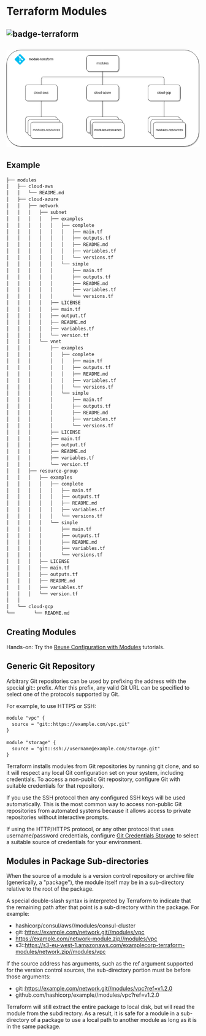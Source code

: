# Terraform Modules

## ![badge-terraform](https://img.shields.io/badge/Modules-Terraform-blue)

## ![arch](images/structure-files2.png)

## Example

```bash
├── modules
│   ├── cloud-aws
│   │   └── README.md
│   ├── cloud-azure
│   │   ├── network
│   │   │   ├── subnet
│   │   │   │   ├── examples
│   │   │   │   │   ├── complete
│   │   │   │   │   │   ├── main.tf
│   │   │   │   │   │   ├── outputs.tf
│   │   │   │   │   │   ├── README.md
│   │   │   │   │   │   ├── variables.tf
│   │   │   │   │   │   └── versions.tf
│   │   │   │   │   └── simple
│   │   │   │   │       ├── main.tf
│   │   │   │   │       ├── outputs.tf
│   │   │   │   │       ├── README.md
│   │   │   │   │       ├── variables.tf
│   │   │   │   │       └── versions.tf
│   │   │   │   ├── LICENSE
│   │   │   │   ├── main.tf
│   │   │   │   ├── output.tf
│   │   │   │   ├── README.md
│   │   │   │   ├── variables.tf
│   │   │   │   └── version.tf
│   │   │   └── vnet
│   │   │       ├── examples
│   │   │       │   ├── complete
│   │   │       │   │   ├── main.tf
│   │   │       │   │   ├── outputs.tf
│   │   │       │   │   ├── README.md
│   │   │       │   │   ├── variables.tf
│   │   │       │   │   └── versions.tf
│   │   │       │   └── simple
│   │   │       │       ├── main.tf
│   │   │       │       ├── outputs.tf
│   │   │       │       ├── README.md
│   │   │       │       ├── variables.tf
│   │   │       │       └── versions.tf
│   │   │       ├── LICENSE
│   │   │       ├── main.tf
│   │   │       ├── output.tf
│   │   │       ├── README.md
│   │   │       ├── variables.tf
│   │   │       └── version.tf
│   │   ├── resource-group
│   │   │   ├── examples
│   │   │   │   ├── complete
│   │   │   │   │   ├── main.tf
│   │   │   │   │   ├── outputs.tf
│   │   │   │   │   ├── README.md
│   │   │   │   │   ├── variables.tf
│   │   │   │   │   └── versions.tf
│   │   │   │   └── simple
│   │   │   │       ├── main.tf
│   │   │   │       ├── outputs.tf
│   │   │   │       ├── README.md
│   │   │   │       ├── variables.tf
│   │   │   │       └── versions.tf
│   │   │   ├── LICENSE
│   │   │   ├── main.tf
│   │   │   ├── outputs.tf
│   │   │   ├── README.md
│   │   │   ├── variables.tf
│   │   │   └── version.tf
│   │
│   └── cloud-gcp
└──       └── README.md
```

## Creating Modules

Hands-on: Try the [Reuse Configuration with Modules](https://developer.hashicorp.com/terraform/tutorials/modules?utm_source=WEBSITE&utm_medium=WEB_IO&utm_offer=ARTICLE_PAGE&utm_content=DOCS) tutorials.

## Generic Git Repository

Arbitrary Git repositories can be used by prefixing the address with the special git:: prefix. After this prefix, any valid Git URL can be specified to select one of the protocols supported by Git.

For example, to use HTTPS or SSH:

```hcl
module "vpc" {
  source = "git::https://example.com/vpc.git"
}

module "storage" {
  source = "git::ssh://username@example.com/storage.git"
}
```

Terraform installs modules from Git repositories by running git clone, and so it will respect any local Git configuration set on your system, including credentials. To access a non-public Git repository, configure Git with suitable credentials for that repository.

If you use the SSH protocol then any configured SSH keys will be used automatically. This is the most common way to access non-public Git repositories from automated systems because it allows access to private repositories without interactive prompts.

If using the HTTP/HTTPS protocol, or any other protocol that uses username/password credentials, configure [Git Credentials Storage](https://git-scm.com/book/en/v2/Git-Tools-Credential-Storage) to select a suitable source of credentials for your environment.

## Modules in Package Sub-directories

When the source of a module is a version control repository or archive file (generically, a "package"), the module itself may be in a sub-directory relative to the root of the package.

A special double-slash syntax is interpreted by Terraform to indicate that the remaining path after that point is a sub-directory within the package. For example:

- hashicorp/consul/aws//modules/consul-cluster
- git::https://example.com/network.git//modules/vpc
- https://example.com/network-module.zip//modules/vpc
- s3::https://s3-eu-west-1.amazonaws.com/examplecorp-terraform-modules/network.zip//modules/vpc

If the source address has arguments, such as the ref argument supported for the version control sources, the sub-directory portion must be before those arguments:

- git::https://example.com/network.git//modules/vpc?ref=v1.2.0
- github.com/hashicorp/example//modules/vpc?ref=v1.2.0

Terraform will still extract the entire package to local disk, but will read the module from the subdirectory. As a result, it is safe for a module in a sub-directory of a package to use a local path to another module as long as it is in the same package.
